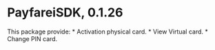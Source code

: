 # PayfareiSDK, 0.1.26
 This package provide:
    * Activation physical card.
    * View Virtual card.
    * Change PIN card.
